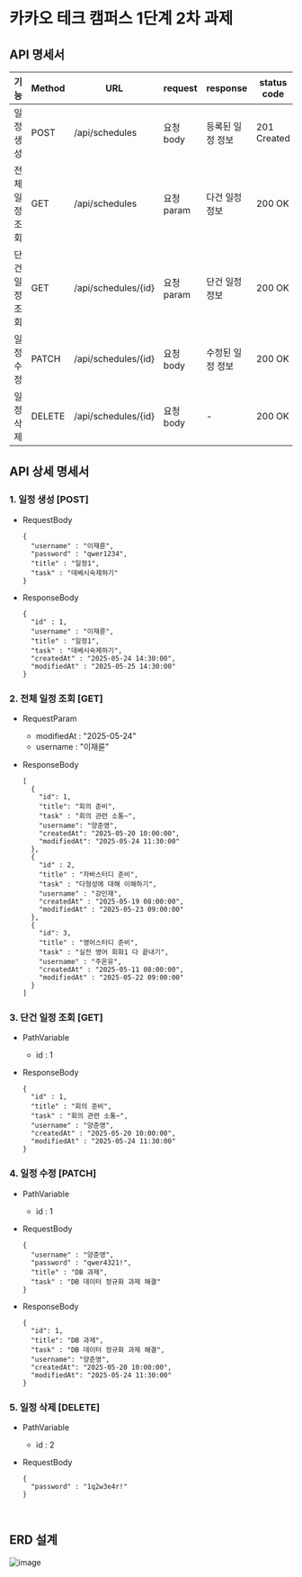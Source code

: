 # 카카오 테크 캠퍼스 1단계 2차 과제


## API 명세서
| 기능 | Method | URL | request | response | status code |
|------|--------|-----|---------|----------|-------------|
| 일정 생성 | POST | /api/schedules | 요청 body | 등록된 일정 정보 | 201 Created |
| 전체 일정 조회 | GET | /api/schedules | 요청 param | 다건 일정 정보 | 200 OK |
| 단건 일정 조회 | GET | /api/schedules/{id} | 요청 param | 단건 일정 정보 | 200 OK |
| 일정 수정 | PATCH | /api/schedules/{id} | 요청 body | 수정된 일정 정보 | 200 OK |
| 일정 삭제 | DELETE | /api/schedules/{id} | 요청 body | - | 200 OK |


## API 상세 명세서
### 1. 일정 생성 [POST]
- RequestBody
  ```
  {
    "username" : "이재륜",
    "password" : "qwer1234",
    "title" : "일정1",
    "task" : "데베시숙제하기"
  }

- ResponseBody
  ```
  {
    "id" : 1,
    "username" : "이재륜",
    "title" : "일정1",
    "task" : "데베시숙제하기",
    "createdAt" : "2025-05-24 14:30:00",
    "modifiedAt" : "2025-05-25 14:30:00"
  }

### 2. 전체 일정 조회 [GET]
- RequestParam
    - modifiedAt : "2025-05-24"
    - username : "이재륜"

- ResponseBody
  ```
  [
    {
      "id": 1,
      "title": "회의 준비",
      "task" : "회의 관련 소통~",
      "username": "양준영",
      "createdAt": "2025-05-20 10:00:00",
      "modifiedAt": "2025-05-24 11:30:00"
    },
    {
      "id" : 2,
      "title" : "자바스터디 준비",
      "task" : "다형성에 대해 이해하기",
      "username" : "강민재",
      "createdAt" : "2025-05-19 08:00:00",
      "modifiedAt" : "2025-05-23 09:00:00"
    },
    {
      "id": 3,
      "title" : "영어스터디 준비",
      "task" : "실전 영어 회화1 다 끝내기",
      "username" : "주온유",
      "createdAt" : "2025-05-11 08:00:00",
      "modifiedAt" : "2025-05-22 09:00:00"
    }
  ]

### 3. 단건 일정 조회 [GET]
- PathVariable
    - id : 1

- ResponseBody
  ```
  {
    "id" : 1,
    "title" : "회의 준비",
    "task" : "회의 관련 소통~",
    "username" : "양준영",
    "createdAt" : "2025-05-20 10:00:00",
    "modifiedAt" : "2025-05-24 11:30:00"
  }

### 4. 일정 수정 [PATCH]
- PathVariable
    - id : 1

- RequestBody
  ```
  {
    "username" : "양준영",
    "password" : "qwer4321!",
    "title" : "DB 과제",
    "task" : "DB 데이터 정규화 과제 해결"
  }

- ResponseBody
    ```
    {
      "id": 1,
      "title": "DB 과제",
      "task" : "DB 데이터 정규화 과제 해결",
      "username": "양준영",
      "createdAt": "2025-05-20 10:00:00",
      "modifiedAt": "2025-05-24 11:30:00"
    }
    
### 5. 일정 삭제 [DELETE]
- PathVariable
    - id : 2

- RequestBody
  ```
  {
    "password" : "1q2w3e4r!"
  }



## ERD 설계
![image](https://github.com/user-attachments/assets/7fd1c3f9-a5e4-43fd-84f4-e6b44b6c142a)


